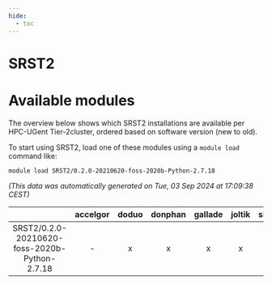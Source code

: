 ```yaml
---
hide:
  - toc
---
```


SRST2
=====

# Available modules


The overview below shows which SRST2 installations are available per HPC-UGent Tier-2cluster, ordered based on software version (new to old).

To start using SRST2, load one of these modules using a `module load` command like:

```shell
module load SRST2/0.2.0-20210620-foss-2020b-Python-2.7.18
```

*(This data was automatically generated on Tue, 03 Sep 2024 at 17:09:38 CEST)*  

| |accelgor|doduo|donphan|gallade|joltik|shinx|skitty|
| :---: | :---: | :---: | :---: | :---: | :---: | :---: | :---: |
|SRST2/0.2.0-20210620-foss-2020b-Python-2.7.18|-|x|x|x|x|-|x|
